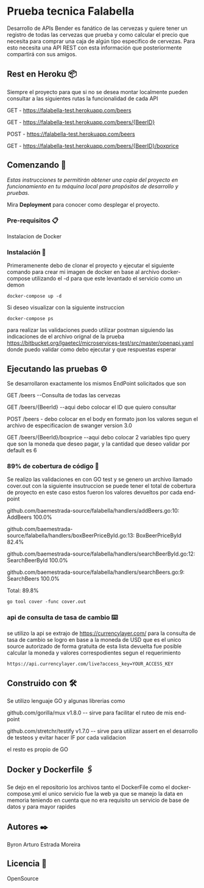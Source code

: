 # Prueba tecnica Falabella
Desarrollo de APIs 
Bender es fanático de las cervezas y quiere tener un registro de todas las cervezas que prueba y como calcular el precio que necesita para comprar una caja de algún tipo especifico de cervezas. Para esto necesita una API REST con esta información que posteriormente compartirá con sus amigos.

## Rest en Heroku  📦

Siempre el proyecto para que si no se desea montar localmente pueden consultar a las siguientes rutas la funcionalidad de cada API

GET -  https://falabella-test.herokuapp.com/beers

GET -  https://falabella-test.herokuapp.com/beers/{BeerID}

POST - https://falabella-test.herokuapp.com/beers

GET -  https://falabella-test.herokuapp.com/beers/{BeerID}/boxprice



## Comenzando 🚀

_Estas instrucciones te permitirán obtener una copia del proyecto en funcionamiento en tu máquina local para propósitos de desarrollo y pruebas._

Mira **Deployment** para conocer como desplegar el proyecto.


### Pre-requisitos 📋

Instalacion de Docker

### Instalación 🔧

Primeramenente debo de clonar el proyecto y ejecutar el siguiente comando para crear mi imagen de docker en base al archivo docker-compose utilizando el -d para que este levantado el servicio como un demon
```
docker-compose up -d
```

Si deseo visualizar con la siguiente instruccion

```
docker-compose ps
```

para realizar las validaciones puedo utilizar postman siguiendo las indicaciones de el archivo orignal de la prueba
https://bitbucket.org/lgaetecl/microservices-test/src/master/openapi.yaml  donde puedo validar como debo ejecutar y que respuestas esperar


## Ejecutando las pruebas ⚙️

Se desarrollaron exactamente los mismos EndPoint solicitados que son


GET /beers --Consulta de todas las cervezas


GET /beers/{BeerId} --aqui debo colocar el ID que quiero consultar

POST /beers - debo colocar en el body en formato json los valores segun el archivo de especificacion de swanger version 3.0 

GET /beers/{BeerId}/boxprice --aqui debo colocar 2 variables tipo query que son la moneda que deseo pagar, y la cantidad que deseo validar por default es 6


### 89% de cobertura de código 🔩

Se realizo las validaciones en con GO test y se genero un archivo llamado cover.out  con la siguiente insutruccion 
se puede tener el total de cobertura de proyecto en este caso estos fueron los valores devueltos por cada end-point

github.com/baemestrada-source/falabella/handlers/addBeers.go:10:                AddBeers                100.0%


github.com/baemestrada-source/falabella/handlers/boxBeerPriceById.go:13:        BoxBeerPriceById        82.4% 


github.com/baemestrada-source/falabella/handlers/searchBeerById.go:12:          SearchBeerById          100.0%

github.com/baemestrada-source/falabella/handlers/searchBeers.go:9:              SearchBeers             100.0%

Total:                                                                                                  89.8% 


```
go tool cover -func cover.out
```

### api de consulta de tasa de cambio ⌨️

se utilizo la api se extrajo de https://currencylayer.com/ para la consulta de tasa de cambio
se logro en base a la moneda de USD que es el unico source autorizado de forma gratuita de esta lista devuelta fue posible calcular la moneda y valores correspodientes segun el requerimiento



```
https://api.currencylayer.com/live?access_key=YOUR_ACCESS_KEY
```

## Construido con 🛠️

Se utilizo lenguaje GO y algunas librerias como 

github.com/gorilla/mux v1.8.0  -- sirve para facilitar el ruteo de mis end-point 


github.com/stretchr/testify v1.7.0 -- sirve para utilizar assert en el desarrollo de testeos y evitar hacer IF por cada validacion


el resto es propio de GO


## Docker y Dockerfile 🖇️

Se dejo en el repositorio los archivos tanto el DockerFile como el docker-compose.yml el unico servicio fue la web
ya que se manejo la data en memoria teniendo en cuenta que no era requisito un servicio de base de datos y para mayor rapides

## Autores ✒️

Byron Arturo Estrada Moreira

## Licencia 📄
OpenSource